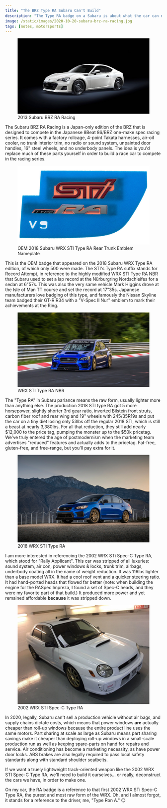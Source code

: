 ```yaml
---
title: "The BRZ Type RA Subaru Can't Build"
description: "The Type RA badge on a Subaru is about what the car can never be."
image: /static/images/2020-10-20-subaru-brz-ra-racing.jpg
tags: [notes, motorsports]
---
```


<figure>
  <img src="/static/images/2020-10-20-subaru-brz-ra-racing.jpg" alt="2013 Subaru BRZ RA Racing" />
  <figcaption>
    2013 Subaru BRZ RA Racing
  </figcaption>
</figure>

The Subaru BRZ RA Racing is a Japan-only edition of the BRZ that is designed to
compete in the Japanese 8Beat 86/BRZ one-make spec racing series. It comes with
a factory rollcage, 4-point Takata harnesses, air-oil cooler, no trunk interior
trim, no radio or sound system, unpainted door handles, 16" steel wheels, and no
underbody panels. The idea is you'd replace much of these parts yourself in
order to build a race car to compete in the racing series.

<figure>
  <img src="/static/images/2020-10-20-badge.jpg" alt="OEM 2018 Subaru WRX STI Type RA Rear Trunk Emblem Nameplate" />
  <figcaption>
    OEM 2018 Subaru WRX STI Type RA Rear Trunk Emblem Nameplate
  </figcaption>
</figure>

This is the OEM badge that appeared on the 2018 Subaru WRX Type RA edition, of
which only 500 were made. The STI's Type RA suffix stands for Record Attempt, in
reference to the highly modified WRX STI Type RA NBR that Subaru used to set a
lap record at the Nürburgring Nordschleifes for a sedan at 6"57s. This was also
the very same vehicle Mark Higgins drove at the Isle of Man TT course and set
the record at 17"35s. Japanese manufacturers love badging of this type, and
famously the Nissan Skyline team badged their GT-R R34 with a "V-Spec II Nur" emblem
to mark their achievements at the Ring.

<figure>
  <img src="/static/images/2020-10-20-wrx-sti-type-ra-nbr.jpg" alt="WRX STI Type RA NBR" />
  <figcaption>
    WRX STI Type RA NBR
  </figcaption>
</figure>

The "Type RA" in Subaru parlance means the raw form, usually lighter more than
anything else. The production 2018 STI type RA got 5 more horsepower, slightly
shorter 3rd gear ratio, inverted Bilstein front struts, carbon fiber roof and
rear wing and 19" wheels with 245/35R19s and put the car on a tiny diet losing
only 53lbs off the regular 2018 STI, which is still a beast at nearly 3,380lbs.
For all that reduction, they still add nearly
$12,000 to the price tag, pumping the monster up to the $50k pricetag. We've
truly entered the age of postmodernism when the marketing team advertises
"reduced" features and actually adds to the pricetag. Fat-free, gluten-free, and
free-range, but you'll pay extra for it.

<figure>
  <img src="/static/images/2020-10-20-wrx-sti-type-ra.webp" alt="2018 WRX STI Type RA" />
  <figcaption>
    2018 WRX STI Type RA
  </figcaption>
</figure>

I am more interested in referencing the 2002 WRX STi Spec-C Type RA, which stood
for "Rally Applicant". This car was stripped of all luxuries: sound system, air
con, power windows & locks, trunk trim, airbags, underbody coating all in the
name of weight reduction. It was 116lbs lighter than a base model WRX. It had a
cool roof vent and a quicker steering ratio. It had hand-ported heads that
flowed far better (note: when building the engine for the RASpec Impreza, I
found a set of Spec-C heads, and they were my favorite part of that build.) It
produced more power and yet remained affordable **because** it was stripped
down.

<figure>
  <img src="/static/images/2020-10-20-2002-wrx-sti-spec-c-type-ra.jpg" alt="2002 WRX STI Spec-C Type RA" />
  <figcaption>
    2002 WRX STI Spec-C Type RA
  </figcaption>
</figure>

In 2020, legally, Subaru can't sell a production vehicle without air bags, and
supply chains dictate costs, which means that power windows **are** actually
cheaper than roll-up windows because the entire product line uses the same
motors. Part sharing at scale as large as Subaru means part sharing savings make
it cheaper than deploying roll-up windows in a small-scale production run as
well as keeping spare-parts on hand for repairs and service. Air conditioning
has become a marketing necessity, as have power door locks. ABS brakes are also
legally required to pass local safety standards along with standard shoulder
seatbelts.

If we want a truely lightweight track-oriented weapon like the 2002 WRX STI
Spec-C Type RA, we'll need to build it ourselves... or really, deconstruct the
cars we have, in order to make one.

On my car, the RA badge is a reference to that first 2002 WRX STi Spec-C Type
RA, the purest and most raw form of the WRX. Oh, and I almost forgot, it stands
for a reference to the driver, me, "Type Ron A." 😏
